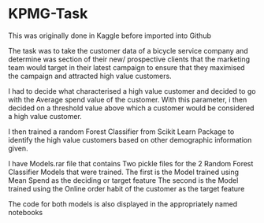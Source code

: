# KPMG-Task

This was originally done in Kaggle before imported into Github

The task was to take the customer data of a bicycle service company and determine was section of their new/ prospective clients that the marketing team would target in their latest campaign to ensure that they maximised the campaign and attracted high value customers.

I had to decide what characterised a high value customer and decided to go with the Average spend value of the customer. 
With this parameter, i then decided on a threshold value above which a customer would be considered a high value customer.

I then trained a random Forest Classifier from Scikit Learn Package to identify the high value customers based on other demographic information given.

I have Models.rar file that contains Two pickle files for the 2 Random Forest Classifier Models that were trained.
The first is the Model trained using Mean Spend as the deciding or target feature
The second is the Model trained using the Online order habit of the customer as the target feature

The code for both models is also displayed in the appropriately named notebooks
